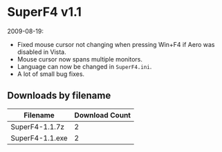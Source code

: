 # SuperF4 v1.1

2009-08-19:
- Fixed mouse cursor not changing when pressing Win+F4 if Aero was disabled in Vista.
- Mouse cursor now spans multiple monitors.
- Language can now be changed in `SuperF4.ini`.
- A lot of small bug fixes.

## Downloads by filename

Filename | Download Count
-------- | --------------
SuperF4-1.1.7z | 2
SuperF4-1.1.exe | 2
